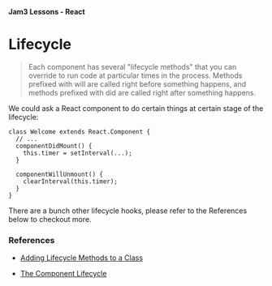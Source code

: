 **Jam3 Lessons - React**

# Lifecycle

> Each component has several "lifecycle methods" that you can override to run code at particular times in the process.
Methods prefixed with will are called right before something happens, and methods prefixed with did are called right after something happens.

We could ask a React component to do certain things at certain stage of the lifecycle:

```JSX
class Welcome extends React.Component {
  // ...
  componentDidMount() {
    this.timer = setInterval(...);
  }

  componentWillUnmount() {
    clearInterval(this.timer);
  }
}
```

There are a bunch other lifecycle hooks, please refer to the References below to checkout more.

### References

- [Adding Lifecycle Methods to a Class](https://facebook.github.io/react/docs/state-and-lifecycle.html#adding-lifecycle-methods-to-a-class)

- [The Component Lifecycle](https://facebook.github.io/react/docs/react-component.html#the-component-lifecycle)